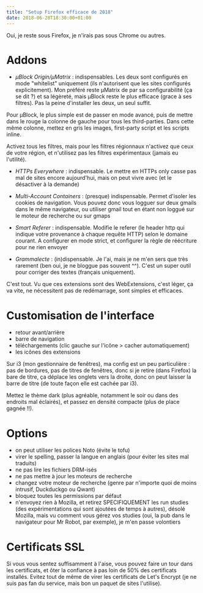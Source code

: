 ```yaml
---
title: "Setup Firefox efficace de 2018"
date: 2018-06-28T18:30:00+01:00
---
```


Oui, je reste sous Firefox, je n'irais pas sous Chrome ou autres.


# Addons

* *µBlock Origin/µMatrix* : indispensables. Les deux sont configurés en mode
  "whitelist" uniquement (ils n'autorisent que les sites configurés
  explicitement). Mon préféré reste µMatrix de par sa configurabilité (ça se
  dit ?) et sa légèreté, mais µBlock reste le plus efficace (grace à ses
  filtres). Pas la peine d'installer les deux, un seul suffit.

Pour µBlock, le plus simple est de passer en mode avancé, puis de mettre dans
le rouge la colonne de gauche pour tous les third-parties. Dans cette même
colonne, mettez en gris les images, first-party script et les scripts inline.

Activez tous les filtres, mais pour les filtres régionnaux n'activez que ceux
de votre région, et n'utilisez pas les filtres expérimentaux (jamais eu
l'utilité).

* *HTTPs Everywhere* : indispensable. Le mettre en HTTPs only casse pas mal de
  sites encore aujourd'hui, mais on peut vivre avec (et le désactiver à la
  demande)

* *Multi-Account Containers* : (presque) indispensable. Permet d'isoler les
  cookies de navigation. Vous pouvez donc vous logguer sur deux gmails dans le
  même navigateur, ou utiliser gmail tout en étant non loggué sur le moteur de
  recherche ou sur gmaps

* *Smart Referer* : indispensable. Modifie le referer (le header http qui indique
  votre provenance à chaque requête HTTP) selon le domaine courant. A
  configurer en mode strict, et configurer la règle de réécriture pour ne rien
  envoyer

* *Grammalecte* : (in)dispensable. Je l'ai, mais je ne m'en sers que très rarement
  (ben oui, je ne bloggue pas souvent ^^). C'est un super outil pour corriger
  des textes (français uniquement).

C'est tout. Vu que ces extensions sont des WebExtensions, c'est léger, ça va
vite, ne nécessitent pas de redémarrage, sont simples et efficaces.


# Customisation de l'interface

* retour avant/arrière
* barre de navigation
* téléchargements (clic gauche sur l'icône > cacher automatiquement)
* les icônes des extensions


Sur i3 (mon gestionnaire de fenêtres), ma config est un peu particulière : pas
de bordures, pas de titres de fenêtres, donc si je retire (dans Firefox) la
bare de titre, ça déplace les onglets vers la droite, donc on peut laisser la
barre de titre (de toute façon elle est cachée par i3).

Mettez le thème dark (plus agréable, notamment le soir ou dans des endroits mal
éclairés), et passez en densité compacte (plus de place gagnée !!).


# Options

* on peut utiliser les polices Noto (évite le tofu)
* virer le spelling, passer la langue en anglais (pour éviter les sites mal
  traduits)
* ne pas lire les fichiers DRM-isés
* ne pas mettre à jour les moteurs de recherche
* changez votre moteur de recherche (genre par n'importe quoi de moins
  intrusif, Duckduckgo ou Qwant)
* bloquez toutes les permissions par défaut
* n'envoyez rien à Mozilla, et retirez SPECIFIQUEMENT les run studies (des
  expérimentations qui sont ajoutées de temps à autres), désolé
  Mozilla, mais vu comment vous gérez vos studies (oui, la pub dans le
  navigateur pour Mr Robot, par exemple), je m'en passe volontiers


# Certificats SSL

Si vous vous sentez suffisamment à l'aise, vous pouvez faire un tour dans les
certificats, et ôter la confiance à pas loin de 50% des certificats installés.
Evitez tout de même de virer les certificats de Let's Encrypt (je ne
suis pas fan du service, mais bon un paquet de sites l'utilise).
